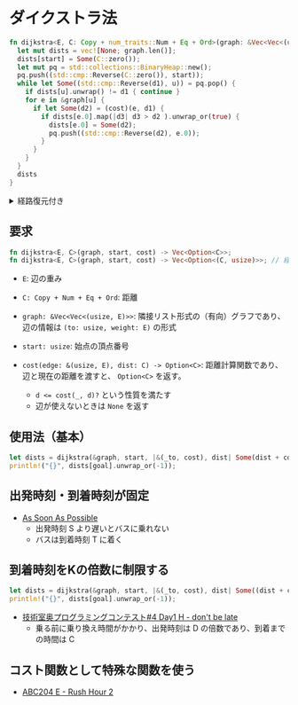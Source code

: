 # ダイクストラ法

```rust
fn dijkstra<E, C: Copy + num_traits::Num + Eq + Ord>(graph: &Vec<Vec<(usize, E)>>, start: usize, mut cost: impl FnMut(&(usize, E), C) -> Option<C>) -> Vec<Option<C>> {
  let mut dists = vec![None; graph.len()];
  dists[start] = Some(C::zero());
  let mut pq = std::collections::BinaryHeap::new();
  pq.push((std::cmp::Reverse(C::zero()), start));
  while let Some((std::cmp::Reverse(d1), u)) = pq.pop() {
    if dists[u].unwrap() != d1 { continue }
    for e in &graph[u] {
      if let Some(d2) = (cost)(e, d1) {
        if dists[e.0].map(|d3| d3 > d2 ).unwrap_or(true) {
          dists[e.0] = Some(d2);
          pq.push((std::cmp::Reverse(d2), e.0));
        }
      }
    }
  }
  dists
}
```

<details><summary>経路復元付き</summary>
  
```rust
fn dijkstra<E, C: Copy + num_traits::Num + Eq + Ord>(graph: &Vec<Vec<(usize, E)>>, start: usize, mut cost: impl FnMut(&(usize, E), C) -> Option<C>) -> Vec<Option<(C, usize)>> {
  let mut dists = vec![None; graph.len()];
  dists[start] = Some((C::zero(), start));
  let mut pq = std::collections::BinaryHeap::new();
  pq.push((std::cmp::Reverse(C::zero()), start));
  while let Some((std::cmp::Reverse(d1), u)) = pq.pop() {
    if dists[u].unwrap().0 != d1 { continue }
    for e in &graph[u] {
      if let Some(d2) = (cost)(e, d1) {
        if dists[e.0].map(|(d3, _)| d3 > d2 ).unwrap_or(true) {
          dists[e.0] = Some((d2, u));
          pq.push((std::cmp::Reverse(d2), e.0));
        }
      }
    }
  }
  dists
}
```

</details>

## 要求

```rust
fn dijkstra<E, C>(graph, start, cost) -> Vec<Option<C>>;
fn dijkstra<E, C>(graph, start, cost) -> Vec<Option<(C, usize)>>; // 経路復元付き
```

- `E`: 辺の重み
- `C: Copy + Num + Eq + Ord`: 距離

- `graph: &Vec<Vec<(usize, E)>>`: 隣接リスト形式の（有向）グラフであり、辺の情報は `(to: usize, weight: E)` の形式
- `start: usize`: 始点の頂点番号
- `cost(edge: &(usize, E), dist: C) -> Option<C>`: 距離計算関数であり、辺と現在の距離を渡すと、 `Option<C>` を返す。
  - `d <= cost(_, d)?` という性質を満たす
  - 辺が使えないときは `None` を返す

## 使用法（基本）

```rust
let dists = dijkstra(&graph, start, |&(_to, cost), dist| Some(dist + cost) );
println!("{}", dists[goal].unwrap_or(-1));
```

## 出発時刻・到着時刻が固定

- [As Soon As Possible](https://mojacoder.app/users/magurofly/problems/as-soon-as-possible/submissions/31635903-15d2-40ed-a3d8-6df45baa5b00)
  - 出発時刻 S より遅いとバスに乗れない
  - バスは到着時刻 T に着く

## 到着時刻をKの倍数に制限する

```rust
let dists = dijkstra(&graph, start, |&(_to, cost), dist| Some((dist + cost + K - 1) / K * K) );
println!("{}", dists[goal].unwrap_or(-1));
```

- [技術室奥プログラミングコンテスト#4 Day1 H - don't be late](https://atcoder.jp/contests/tkppc4-1/submissions/23281297)
  - 乗る前に乗り換え時間がかかり、出発時刻は D の倍数であり、到着までの時間は C

## コスト関数として特殊な関数を使う

- [ABC204 E - Rush Hour 2](https://atcoder.jp/contests/abc204/submissions/23281757)
